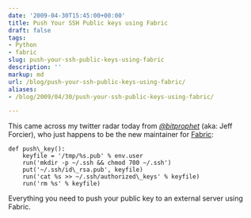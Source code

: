 ```yaml
---
date: '2009-04-30T15:45:00+00:00'
title: Push Your SSH Public keys using Fabric
draft: false
tags:
- Python
- fabric
slug: push-your-ssh-public-keys-using-fabric
description: ''
markup: md
url: /blog/push-your-ssh-public-keys-using-fabric/
aliases:
- /blog/2009/04/30/push-your-ssh-public-keys-using-fabric/

---
```


This came across my twitter radar today from *[@bitprophet](http://twitter.com/bitprophet/)* (aka: Jeff Forcier), who just happens to be the new maintainer for [Fabric](http://www.nongnu.org/fab/):  
  

```
def push\_key():  
    keyfile = '/tmp/%s.pub' % env.user  
    run('mkdir -p ~/.ssh && chmod 700 ~/.ssh')  
    put('~/.ssh/id\_rsa.pub', keyfile)  
    run('cat %s >> ~/.ssh/authorized\_keys' % keyfile)  
    run('rm %s' % keyfile)  

```
  
  
Everything you need to push your public key to an external server using Fabric.
